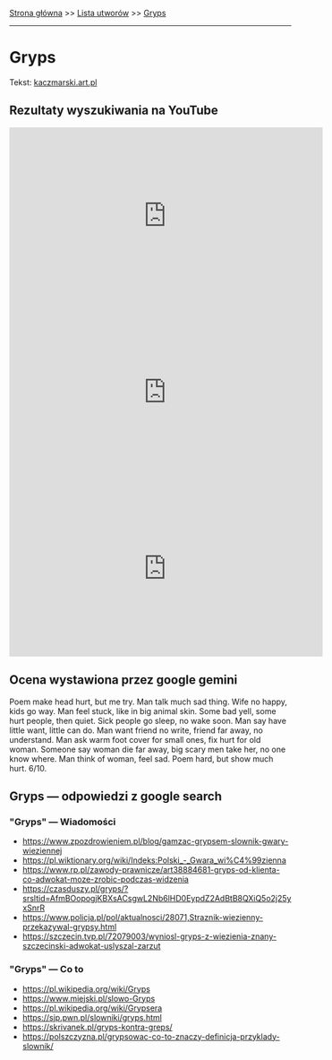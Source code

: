 [Strona główna](../index.md) >> [Lista utworów](../list.md) >> [Gryps](163.md)

---

# Gryps

Tekst: [kaczmarski.art.pl](https://www.kaczmarski.art.pl/tworczosc/wiersze/gryps/)

## Rezultaty wyszukiwania na YouTube

<iframe width="560" height="315" src="https://www.youtube.com/embed/Cb14EgyAyr8?si=IdontcarewhotheIRSsendsImnotpayingtaxes" title="YouTube video player" frameborder="0" allow="accelerometer; autoplay; clipboard-write; encrypted-media; gyroscope; picture-in-picture; web-share" referrerpolicy="strict-origin-when-cross-origin" allowfullscreen></iframe>

<iframe width="560" height="315" src="https://www.youtube.com/embed/guMyd5c59WY?si=IdontcarewhotheIRSsendsImnotpayingtaxes" title="YouTube video player" frameborder="0" allow="accelerometer; autoplay; clipboard-write; encrypted-media; gyroscope; picture-in-picture; web-share" referrerpolicy="strict-origin-when-cross-origin" allowfullscreen></iframe>

<iframe width="560" height="315" src="https://www.youtube.com/embed/9p2VEg2nHx4?si=IdontcarewhotheIRSsendsImnotpayingtaxes" title="YouTube video player" frameborder="0" allow="accelerometer; autoplay; clipboard-write; encrypted-media; gyroscope; picture-in-picture; web-share" referrerpolicy="strict-origin-when-cross-origin" allowfullscreen></iframe>

## Ocena wystawiona przez google gemini

Poem make head hurt, but me try. Man talk much sad thing. Wife no happy, kids go way. Man feel stuck, like in big animal skin. Some bad yell, some hurt people, then quiet. Sick people go sleep, no wake soon. Man say have little want, little can do. Man want friend no write, friend far away, no understand. Man ask warm foot cover for small ones, fix hurt for old woman. Someone say woman die far away, big scary men take her, no one know where. Man think of woman, feel sad. Poem hard, but show much hurt. 6/10.


## Gryps — odpowiedzi z google search

### "Gryps" — Wiadomości

- <https://www.zpozdrowieniem.pl/blog/gamzac-grypsem-slownik-gwary-wieziennej>
- <https://pl.wiktionary.org/wiki/Indeks:Polski_-_Gwara_wi%C4%99zienna>
- <https://www.rp.pl/zawody-prawnicze/art38884681-gryps-od-klienta-co-adwokat-moze-zrobic-podczas-widzenia>
- <https://czasduszy.pl/gryps/?srsltid=AfmBOopogjKBXsACsgwL2Nb6lHD0EypdZ2AdBtB8QXiQ5o2j25yxSnrR>
- <https://www.policja.pl/pol/aktualnosci/28071,Straznik-wiezienny-przekazywal-grypsy.html>
- <https://szczecin.tvp.pl/72079003/wyniosl-gryps-z-wiezienia-znany-szczecinski-adwokat-uslyszal-zarzut>

### "Gryps" — Co to

- <https://pl.wikipedia.org/wiki/Gryps>
- <https://www.miejski.pl/slowo-Gryps>
- <https://pl.wikipedia.org/wiki/Grypsera>
- <https://sjp.pwn.pl/slowniki/gryps.html>
- <https://skrivanek.pl/gryps-kontra-greps/>
- <https://polszczyzna.pl/grypsowac-co-to-znaczy-definicja-przyklady-slownik/>

